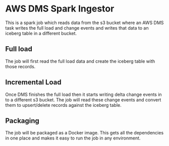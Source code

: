 # AWS DMS Spark Ingestor

This is a spark job which reads data from the s3 bucket where an AWS DMS task writes the full load and change events and writes that data to an iceberg table in a different bucket.

## Full load

The job will first read the full load data and create the iceberg table with those records.

## Incremental Load

Once DMS finishes the full load then it starts writing delta change events in to a different s3 bucket. The job will read these change events and convert them to upsert/delete records against the iceberg table.

## Packaging

The job will be packaged as a Docker image. This gets all the dependencies in one place and makes it easy to run the job in any environment.
